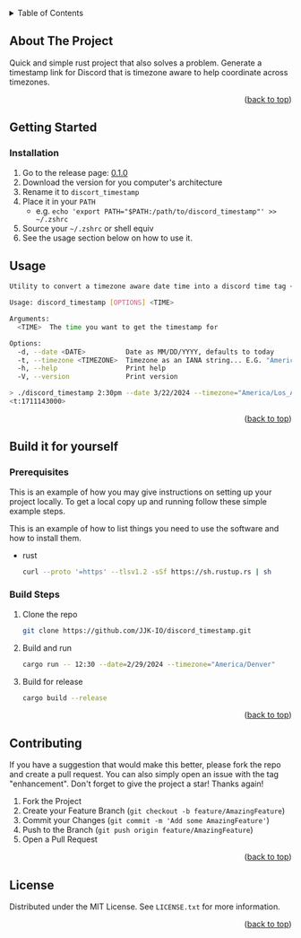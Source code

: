 <a name="readme-top"></a>

<!-- TABLE OF CONTENTS -->
<details>
  <summary>Table of Contents</summary>
  <ol>
    <li>
      <a href="#about-the-project">About The Project</a>
    </li>
    <li>
      <a href="#getting-started">Getting Started</a>
      <ul>
        <li><a href="#installation">Installation</a></li>
      </ul>
    </li>
    <li>
      <a href="#build-it-for-yourself">Build it for yourself</a>
      <ul>
        <li><a href="#prerequisites">Prerequisites</a></li>
        <li><a href="#build-steps">Build Steps</a></li>
      </ul>
    </li>
    <li><a href="#usage">Usage</a></li>
    <li><a href="#contributing">Contributing</a></li>
    <li><a href="#contributing">Contributing</a></li>
    <li><a href="#license">License</a></li>
  </ol>
</details>



<!-- ABOUT THE PROJECT -->
## About The Project

Quick and simple rust project that also solves a problem. Generate a timestamp link for Discord that is timezone aware to help coordinate across timezones.

<p align="right">(<a href="#readme-top">back to top</a>)</p>

<!-- GETTING STARTED -->
## Getting Started
### Installation
1. Go to the release page: [0.1.0](https://github.com/JJK-IO/discord_timestamp/releases/tag/0.1.0)
2. Download the version for you computer's architecture
3. Rename it to `discort_timestamp`
4. Place it in your `PATH`
   - e.g. `echo 'export PATH="$PATH:/path/to/discord_timestamp"' >> ~/.zshrc`
5. Source your `~/.zshrc` or shell equiv
6. See the usage section below on how to use it.


<!-- USAGE EXAMPLES -->
## Usage

```sh
Utility to convert a timezone aware date time into a discord time tag <t:timestamp>

Usage: discord_timestamp [OPTIONS] <TIME>

Arguments:
  <TIME>  The time you want to get the timestamp for

Options:
  -d, --date <DATE>          Date as MM/DD/YYYY, defaults to today
  -t, --timezone <TIMEZONE>  Timezone as an IANA string... E.G. "America/Denver". Defaults to your local timezone if possible, otherwise ETC/UTC
  -h, --help                 Print help
  -V, --version              Print version
```

```sh
> ./discord_timestamp 2:30pm --date 3/22/2024 --timezone="America/Los_Angeles" 
<t:1711143000>
```
<p align="right">(<a href="#readme-top">back to top</a>)</p>

<!-- BUILD IT FOR YOURSELF -->
## Build it for yourself
### Prerequisites
This is an example of how you may give instructions on setting up your project locally.
To get a local copy up and running follow these simple example steps.

This is an example of how to list things you need to use the software and how to install them.
* rust
  ```sh
  curl --proto '=https' --tlsv1.2 -sSf https://sh.rustup.rs | sh
  ```
### Build Steps
1. Clone the repo
   ```sh
   git clone https://github.com/JJK-IO/discord_timestamp.git
   ```
2. Build and run
   ```sh
   cargo run -- 12:30 --date=2/29/2024 --timezone="America/Denver"
   ```
3. Build for release
   ```sh
   cargo build --release
   ```

<p align="right">(<a href="#readme-top">back to top</a>)</p>


<!-- CONTRIBUTING -->
## Contributing

If you have a suggestion that would make this better, please fork the repo and create a pull request. You can also simply open an issue with the tag "enhancement".
Don't forget to give the project a star! Thanks again!

1. Fork the Project
2. Create your Feature Branch (`git checkout -b feature/AmazingFeature`)
3. Commit your Changes (`git commit -m 'Add some AmazingFeature'`)
4. Push to the Branch (`git push origin feature/AmazingFeature`)
5. Open a Pull Request

<p align="right">(<a href="#readme-top">back to top</a>)</p>


<!-- LICENSE -->
## License

Distributed under the MIT License. See `LICENSE.txt` for more information.

<p align="right">(<a href="#readme-top">back to top</a>)</p>
